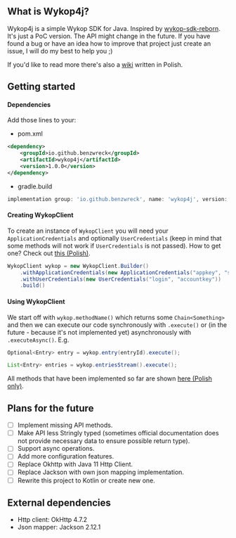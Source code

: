 ## What is Wykop4j?

Wykop4j is a simple Wykop SDK for Java. Inspired by [wykop-sdk-reborn](https://github.com/krasnoludkolo/wykop-sdk-reborn/).
It's just a PoC version. The API might change in the future.
If you have found a bug or have an idea how to improve that project just create an issue, I will do my best to help you ;)

If you'd like to read more there's also a [wiki](https://www.github.com/benzwreck/wykop4j/wiki) written in Polish. 

## Getting started

#### Dependencies

Add those lines to your:

* pom.xml

```xml
<dependency>
    <groupId>io.github.benzwreck</groupId>
    <artifactId>wykop4j</artifactId>
    <version>1.0.0</version>
</dependency>
```

* gradle.build

```groovy
implementation group: 'io.github.benzwreck', name: 'wykop4j', version: '1.0.0'
```

#### Creating WykopClient

To create an instance of `WykopClient` you will need your `ApplicationCredentials` and optionally `UserCredentials` (keep in mind that some methods will not work if `UserCredentials` is not passed). How to get one? Check out [this (Polish)](https://github.com/benzwreck/wykop4j/wiki/ApplicationCredentials-i-UserCredentials).

```java
WykopClient wykop = new WykopClient.Builder()
    .withApplicationCredentials(new ApplicationCredentials("appkey", "secret"))
    .withUserCredentials(new UserCredentials("login", "accountkey"))
    .build()
```

#### Using WykopClient

We start off with `wykop.methodName()` which returns some `Chain<Something>` and then we can execute our code synchronously with `.execute()` or (in the future - because it's not implemented yet) asynchronously with `.executeAsync()`. E.g.

```java
Optional<Entry> entry = wykop.entry(entryId).execute();

List<Entry> entries = wykop.entriesStream().execute();
```

All methods that have been implemented so far are shown [here (Polish only)](https://github.com/benzwreck/wykop4j/wiki/Zaimplementowane-metody).

## Plans for the future

- [ ] Implement missing API methods.
- [ ] Make API less Stringly typed (sometimes official documentation does not provide necessary data to ensure possible return type).
- [ ] Support async operations.
- [ ] Add more configuration features.
- [ ] Replace Okhttp with Java 11 Http Client.
- [ ] Replace Jackson with own json mapping implementation.
- [ ] Rewrite this project to Kotlin or create new one.

## External dependencies

* Http client: OkHttp 4.7.2
* Json mapper: Jackson 2.12.1



